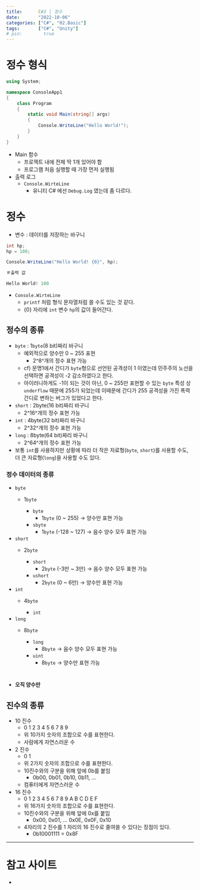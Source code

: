 ```yaml
---
title:      C#3 | 정수
date:       "2022-10-06"
categories: ["C#", "02.Basic"]
tags:       ["C#", "Unity"]
# pin:        true
---
```


# 정수 형식
```c#
using System;

namespace ConsoleApp1
{
    class Program
    {
        static void Main(string[] args)
        {
            Console.WriteLine("Hello World!");
        }
    }
}
```
- Main 함수
    - 프로젝트 내에 전체 딱 1개 있어야 함
    - 프로그램 처음 실행할 때 가장 먼저 실행됨
- 출력 로그
    - ```Console.WirteLine```
        - 유니티 C# 에선 ```Debug.Log``` 였는데 좀 다르다.

# 정수
- 변수 : 데이터를 저장하는 바구니

```c#
int hp;
hp = 100;

Console.WriteLine("Hello World! {0}", hp);
```
```c#
＃출력 값

Hello World! 100
```
- ```Console.WirteLine```
    - ```printf``` 처럼 형식 문자열처럼 쓸 수도 있는 것 같다.
    - {0} 자리에 ```int``` 변수 ```hp```의 값이 들어간다.

## 정수의 종류
- ```byte``` : 1```byte```(8 bit)짜리 바구니
    - 예외적으로 양수만 0 ~ 255 표현
        - 2^8^개의 정수 표현 가능
    - cf) 문명1에서 간디가 ```byte```형으로 선언된 공격성이 1 이였는데 민주주의 노선을 선택하면 공격성이 -2 감소하였다고 한다. 
    - 아이러니하게도 -1이 되는 것이 아닌, 0 ~ 255만 표현할 수 있는 ```byte``` 특성 상 ```underflow``` 때문에 255가 되었는데 이때문에 간디가 255 공격성을 가진 폭력 간디로 변하는 버그가 있었다고 한다.
- ```short``` : 2byte(16 bit)짜리 바구니
    - 2^16^개의 정수 표현 가능
- ```int``` : 4byte(32 bit)짜리 바구니
    - 2^32^개의 정수 표현 가능
- ```long``` : 8byte(64 bit)짜리 바구니
    - 2^64^개의 정수 표현 가능
- 보통 ```int```를 사용하지만 상황에 따라 더 작은 자료형(```byte```, ```short```)를 사용할 수도, 더 큰 자료형(```long```)을 사용할 수도 있다.

### 정수 데이터의 종류
- ```byte```
    - 1```byte```

        - ```byte```
            - 1```byte``` (0 ~ 255) → 양수만 표현 가능
        - ```sbyte```
            - 1```byte``` (-128 ~ 127) → 음수 양수 모두 표현 가능
- ```short```
    - 2```byte```

        - ```short```
            - 2```byte``` (-3만 ~ 3만) → 음수 양수 모두 표현 가능
        - ```ushort```
            - 2```byte``` (0 ~ 6만) → 양수만 표현 가능
- ```int```
    - 4```byte```

        - ```int```
- ```long```
    - 8```byte```

        - ```long```
            - 8```byte``` → 음수 양수 모두 표현 가능
        - ```uint```
            - 8```byte``` → 양수만 표현 가능
#
- **오직 양수만**

## 진수의 종류
- 10 진수
    - 0 1 2 3 4 5 6 7 8 9
    - 위 10가지 숫자의 조합으로 수를 표현한다.
    - 사람에게 자연스러운 수
- 2 진수
    - 0 1
    - 위 2가지 숫자의 조합으로 수를 표현한다.
    - 10진수와의 구분을 위해 앞에 0b를 붙임
        - 0b00, 0b01, 0b10, 0b11, …
    - 컴퓨터에게 자연스러운 수
- 16 진수
    - 0 1 2 3 4 5 6 7 8 9 A B C D E F
    - 위 16가지 숫자의 조합으로 수를 표현한다.
    - 10진수와의 구분을 위해 앞에 0x를 붙임
        - 0x00, 0x01, … 0x0E, 0x0F, 0x10
    - 4자리의 2 진수를 1 자리의 16 진수로 줄여쓸 수 있다는 장점이 있다.
        - 0b10001111 = 0x8F




---

# 참고 사이트
- []()